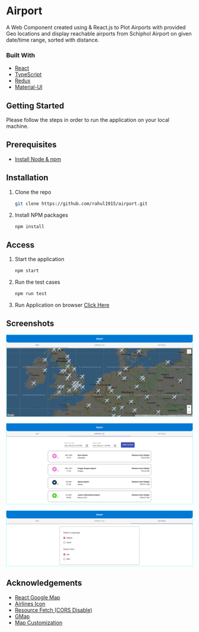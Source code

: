 # Airport

A Web Component created using &amp; React.js to Plot Airports with provided Geo locations and display reachable airports from Schiphol Airport on given date/time range, sorted with distance.

### Built With

- [React](https://reactjs.org/)
- [TypeScript](https://www.typescriptlang.org/)
- [Redux](https://redux.js.org/)
- [Material-UI](https://material-ui.com/)

<!-- GETTING STARTED -->

## Getting Started

Please follow the steps in order to run the application on your local machine.

## Prerequisites

- [Install Node & npm](https://nodejs.org/en/download/)

## Installation

1. Clone the repo
   ```sh
   git clone https://github.com/rahul1915/airport.git
   ```
2. Install NPM packages
   ```sh
   npm install
   ```

## Access

1. Start the application
   ```sh
   npm start
   ```
2. Run the test cases
   ```sh
   npm run test
   ```
3. Run Application on browser
   [Click Here](http://localhost:3000)

## Screenshots

![Maps](/screenshots/Maps.PNG)


![AirportList](/screenshots/AirportList.PNG)


![Setting](/screenshots/Settings.PNG)


<!-- ACKNOWLEDGEMENTS -->

## Acknowledgements

- [React Google Map](https://www.npmjs.com/package/react-google-maps)
- [Airlines Icon](http://www.w3.org/2000/svg)
- [Resource Fetch (CORS Disable)](https://cors.bridged.cc/)
- [GMap](https://maps.googleapis.com/maps/api/js?key=)
- [Map Customization](https://www.youtube.com/watch?v=ontX4zfVqK8&t=728s)
